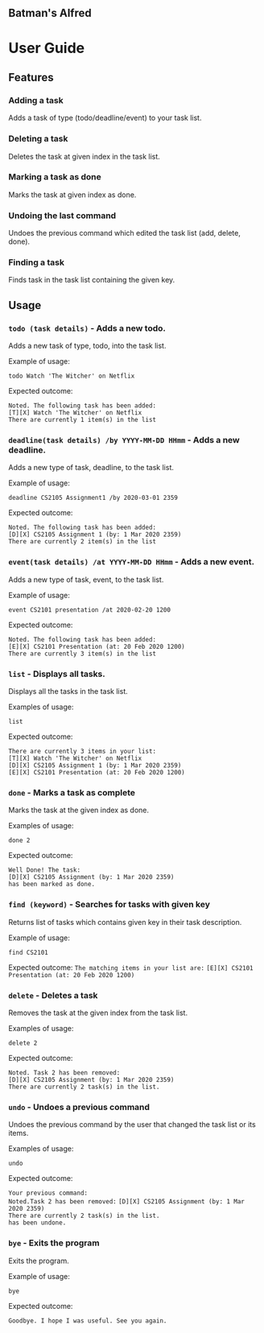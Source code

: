 ## Batman's Alfred
# User Guide

## Features 
   
### Adding a task

Adds a task of type (todo/deadline/event) to your task list.

### Deleting a task

Deletes the task at given index in the task list.

### Marking a task as done

Marks the task at given index as done.

### Undoing the last command

Undoes the previous command which edited the task list (add, delete, done).

### Finding a task

Finds task in the task list containing the given key.

## Usage

### `todo (task details)` - Adds a new todo.

Adds a new task of type, todo, into the task list.

Example of usage: 

`todo Watch 'The Witcher' on Netflix`

Expected outcome:

`Noted. The following task has been added:` 
<br>
`[T][X] Watch 'The Witcher' on Netflix`
<br> 
`There are currently 1 item(s) in the list`
 
### `deadline(task details) /by YYYY-MM-DD HHmm` - Adds a new deadline.
 
Adds a new type of task, deadline, to the task list.
 
Example of usage: 

`deadline CS2105 Assignment1 /by 2020-03-01 2359`

Expected outcome:

`Noted. The following task has been added:`
<br>
`[D][X] CS2105 Assignment 1 (by: 1 Mar 2020 2359)`
<br>
`There are currently 2 item(s) in the list` 

### `event(task details) /at YYYY-MM-DD HHmm` - Adds a new event.
 
Adds a new type of task, event, to the task list.
 
Example of usage: 

`event CS2101 presentation /at 2020-02-20 1200`

Expected outcome:

`Noted. The following task has been added:`
<br>
`[E][X] CS2101 Presentation (at: 20 Feb 2020 1200)`
<br>
`There are currently 3 item(s) in the list`

### `list` - Displays all tasks.

Displays all the tasks in the task list.

Examples of usage:

`list`

Expected outcome:

`There are currently 3 items in your list:`
<br>
`[T][X] Watch 'The Witcher' on Netflix`
<br>
`[D][X] CS2105 Assignment 1 (by: 1 Mar 2020 2359)`
<br>
`[E][X] CS2101 Presentation (at: 20 Feb 2020 1200)`
 
### `done` - Marks a task as complete
 
 Marks the task at the given index as done.
 
 Examples of usage:
 
 `done 2`
 
 Expected outcome:
 
 `Well Done! The task: `
 <br>
 `[D][X] CS2105 Assignment (by: 1 Mar 2020 2359)`
 <br> 
 `has been marked as done.`
 
### `find (keyword)` - Searches for tasks with given key
 
 Returns list of tasks which contains given key in their task description.
 
 Example of usage:
 
 `find CS2101`
 
 Expected outcome:
 `The matching items in your list are:` 
 `[E][X] CS2101 Presentation (at: 20 Feb 2020 1200)`
 
### `delete` - Deletes a task
 
 Removes the task at the given index from the task list.
 
 Examples of usage:
 
 `delete 2`
 
 Expected outcome:
 
 `Noted. Task 2 has been removed:`
  <br>
  `[D][X] CS2105 Assignment (by: 1 Mar 2020 2359)`
  <br>
   `There are currently 2 task(s) in the list.`
  
### `undo` - Undoes a previous command
  
  Undoes the previous command by the user that changed the task list or its items.
  
  Examples of usage:
  
  `undo`
  
  Expected outcome:
  
  `Your previous command:`
   <br>
   `Noted.Task 2 has been removed:` 
   `[D][X] CS2105 Assignment (by: 1 Mar 2020 2359)`
   <br>
   `There are currently 2 task(s) in the list.`
   <br>
   `has been undone.`
  
### `bye` - Exits the program
  
  Exits the program.
  
  Example of usage:
  
  `bye`
  
  Expected outcome:
  
  `Goodbye. I hope I was useful. See you again.`